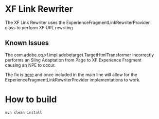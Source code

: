 # XF Link Rewriter

The XF Link Rewriter uses the ExperienceFragmentLinkRewriterProvider class to perform XF URL rewriting

## Known Issues 

The com.adobe.cq.xf.impl.adobetarget.TargetHtmlTransformer incorrectly performs an Sling Adaptation from Page to XF Experience Fragment causing an NPE to occur.

The fix is [here](https://jira.corp.adobe.com/browse/CQ-4356511) and once included in the main line will allow for the ExperienceFragmentLinkRewriterProvider implementations to work.

# How to build 

`mvn clean install`

